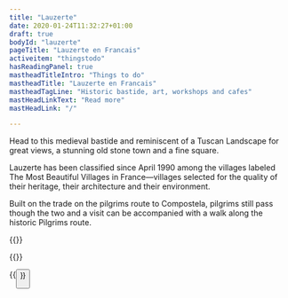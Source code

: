 ```yaml
---
title: "Lauzerte"
date: 2020-01-24T11:32:27+01:00
draft: true
bodyId: "lauzerte"
pageTitle: "Lauzerte en Francais"
activeitem: "thingstodo"
hasReadingPanel: true
mastheadTitleIntro: "Things to do"
mastheadTitle: "Lauzerte en Francais"
mastheadTagLine: "Historic bastide, art, workshops and cafes"
mastHeadLinkText: "Read more"
mastHeadLink: "/"

---
```

Head to this medieval bastide and reminiscent of a Tuscan Landscape for great views, a stunning old stone town and a fine square.

Lauzerte has been classified since April 1990 among the villages labeled The Most Beautiful Villages in France—villages selected for the quality of their heritage, their architecture and their environment.

Built on the trade on the pilgrims route to Compostela, pilgrims still pass though the two and a visit can be accompanied with a walk along the historic Pilgrims route.


{{<twoPhotoGrid
  photo1text="photo1text" photo1small="/images/640/IMG_4050.jpg" photo1large="/images/640/IMG_4050.jpg"
  photo2text="photo2text" photo2small="/images/640/IMG_4055.jpg" photo2large="/images/640/IMG_4055.jpg">}}


  {{<threePhotoGrid
    photo1text="photo1text" photo1small="/images/640/IMG_4050.jpg" photo1large="/images/640/IMG_4050.jpg"
    photo2text="photo2text" photo2small="/images/640/IMG_4055.jpg" photo2large="/images/640/IMG_4055.jpg"
    photo3text="photo3text" photo3small="/images/640/IMG_4055.jpg" photo3large="/images/640/IMG_4055.jpg">}}


{{<button>}}
